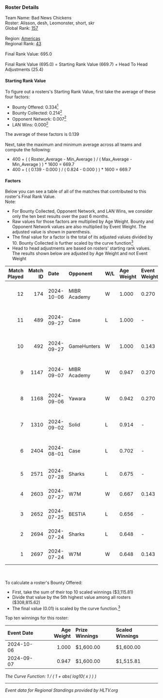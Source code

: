 ### Roster Details<br />
Team Name: Bad News Chickens<br />
Roster: Alisson, desh, Leomonster, short, skr<br />
Global Rank: [157](../../standings_global_2024_10_15.md)<br />
<br />
Region: [Americas]( ../../standings_americas_2024_10_15.md)<br />
Regional Rank: [43]( ../../standings_americas_2024_10_15.md)<br />
<br />
Final Rank Value:  695.0<br />
<br />
Final Rank Value (695.0) = Starting Rank Value (669.7) + Head To Head Adjustments (25.4)<br />

#### Starting Rank Value<br />
To figure out a rosters's Starting Rank Value, first take the average of these four factors:<br />
- Bounty Offered: 0.334[<sup>1</sup>](#table2)
- Bounty Collected: 0.214[<sup>2</sup>](#table1)
- Opponent Network: 0.007[<sup>2</sup>](#table1)
- LAN Wins: 0.000[<sup>2</sup>](#table1)

The average of these factors is 0.139<br />
<br />
Next, take the maximum and minimum average across all teams and compute the following:<br />
- 400 + ( ( Roster_Average - Min_Average ) / ( Max_Average - Min_Average ) ) * 1600 = 669.7
- 400 + ( ( 0.139 - 0.000 ) / ( 0.824 - 0.000 ) ) * 1600 = 669.7


#### Factors<br />
Below you can see a table of all of the matches that contributed to this roster's Final Rank Value.<br />
Note:<br />

- For Bounty Collected, Opponent Network, and LAN Wins, we consider only the ten best results over the past 6 months.
- Raw values for those factors are multiplied by Age Weight. Bounty and Opponent Network values are also multiplied by Event Weight. The adjusted value is shown in parenthesis.
- The final value for a factor is the total of its adjusted values divided by 10. Bounty Collected is further scaled by the curve function[<sup>3</sup>](#curveFunction)
- Head to head adjustments are based on rosters' starting rank values. The results shown below are adjusted by Age Weight and not Event Weight
<span id="table1"></span><br />


| Match Played | Match ID | Date       | Opponent     | W/L | Age Weight | Event Weight | Bounty Collected | Opponent Network | LAN Wins  | H2H Adj. | Roster                                |
| -: | -: | :- | :- | :- | :- | :- | :- | :- | :- | -: | :- |
|           12 |      174 | 2024-10-06 | MIBR Academy | W   | 1.000      | 0.270        | 0.003 (0.001)    | 0.032 (0.009)    | 0 (0.000) |     8.67 | Alisson, desh, Leomonster, short, skr |
|           11 |      489 | 2024-09-27 | Case         | L   | 1.000      | -            | -                | -                | -         |    -8.36 | Alisson, desh, Leomonster, short, skr |
|           10 |      492 | 2024-09-27 | GameHunters  | W   | 1.000      | 0.143        | 0.000 (0.000)    | 0.000 (0.000)    | 0 (0.000) |     5.07 | Alisson, desh, Leomonster, short, skr |
|            9 |     1147 | 2024-09-07 | MIBR Academy | W   | 0.947      | 0.270        | 0.003 (0.001)    | 0.032 (0.008)    | 0 (0.000) |     8.71 | Alisson, desh, Leomonster, short, skr |
|            8 |     1168 | 2024-09-06 | Yawara       | W   | 0.942      | 0.270        | 0.000 (0.000)    | 0.021 (0.005)    | 0 (0.000) |     7.19 | Alisson, desh, Leomonster, short, skr |
|            7 |     1310 | 2024-09-02 | Solid        | L   | 0.914      | -            | -                | -                | -         |    -6.03 | Alisson, desh, Leomonster, short, skr |
|            6 |     2404 | 2024-08-01 | Case         | L   | 0.702      | -            | -                | -                | -         |    -5.75 | Alisson, desh, Leomonster, short, skr |
|            5 |     2571 | 2024-07-28 | Sharks       | L   | 0.675      | -            | -                | -                | -         |    -3.49 | Alisson, desh, roz, short, skr        |
|            4 |     2603 | 2024-07-27 | W7M          | W   | 0.667      | 0.143        | 0.004 (0.000)    | 0.277 (0.026)    | 0 (0.000) |    13.20 | Alisson, desh, roz, short, skr        |
|            3 |     2652 | 2024-07-25 | BESTIA       | L   | 0.656      | -            | -                | -                | -         |    -2.94 | Alisson, desh, roz, short, skr        |
|            2 |     2694 | 2024-07-24 | Sharks       | L   | 0.648      | -            | -                | -                | -         |    -3.44 | Alisson, desh, roz, short, skr        |
|            1 |     2697 | 2024-07-24 | W7M          | W   | 0.648      | 0.143        | 0.004 (0.000)    | 0.277 (0.026)    | 0 (0.000) |    12.51 | Alisson, desh, roz, short, skr        |

<br />
<span id="table2"></span><br />
To calculate a roster's Bounty Offered:<br />

- First, take the sum of their top 10 scaled winnings ($3,115.81)
- Divide that value by the 5th highest value among all rosters ($308,815.62)
- The final value (0.01) is scaled by the curve function.[<sup>3</sup>](#curveFunction)

Top ten winnings for this roster:<br />

| Event Date | Age Weight | Prize Winnings | Scaled Winnings |
| :- | -: | :- | :- |
| 2024-10-06 |      1.000 | $1,600.00      | $1,600.00       |
| 2024-09-07 |      0.947 | $1,600.00      | $1,515.81       |


<span id="curveFunction"></span>_The Curve Function: 1 / ( 1 + abs( log10( x ) ) )_<br />

---
_Event data for Regional Standings provided by HLTV.org_<br />
